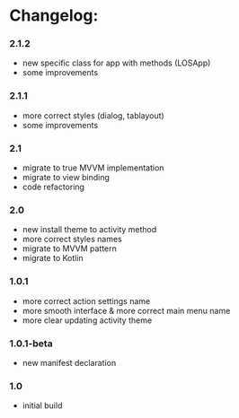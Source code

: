 # Changelog:

### 2.1.2
- new specific class for app with methods (LOSApp)
- some improvements

### 2.1.1
- more correct styles (dialog, tablayout) 
- some improvements

### 2.1
- migrate to true MVVM implementation
- migrate to view binding
- code refactoring

### 2.0
- new install theme to activity method
- more correct styles names
- migrate to MVVM pattern
- migrate to Kotlin

### 1.0.1
- more correct action settings name
- more smooth interface & more correct main menu name
- more clear updating activity theme

### 1.0.1-beta
- new manifest declaration

### 1.0
- initial build